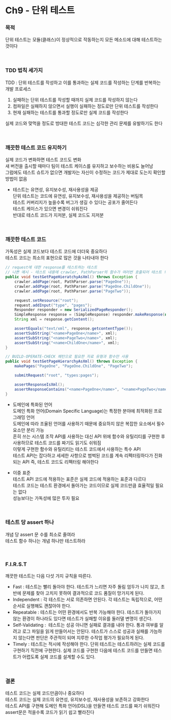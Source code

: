 # Ch9 - 단위 테스트

### 목적

단위 테스트는 모듈(클래스)이 정상적으로 작동하는지 모든 메소드에 대해 테스트하는 것이다

<br>

### TDD 법칙 세가지

TDD : 단위 테스트를 작성하고 이를 통과하는 실제 코드를 작성하는 단계를 반복하는 개발 프로세스

1. 실패하는 단위 테스트를 작성할 때까지 실제 코드를 작성하지 않는다
2. 컴파일은 실패하지 않으면서 실행이 실패하는 정도로만 단위 테스트를 작성한다
3. 현재 실패하는 테스트를 통과할 정도로만 실제 코드를 작성한다

실제 코드와 맞먹을 정도로 방대한 테스트 코드는 심각한 관리 문제를 유발하기도 한다

<br>

### 깨끗한 테스트 코드 유지하기

실제 코드가 변화하면 테스트 코드도 변화  
새 버전을 출시할 때마다 팀이 테스트 케이스를 유지하고 보수하는 비용도 늘어남  
그럼에도 테스트 슈트가 없으면 개발자는 자신이 수정하는 코드가 제대로 도는지 확인할 방법이 없음

-   테스트는 유연성, 유지보수성, 재사용성을 제공  
    단위 테스트는 코드에 유연성, 유지보수성, 재사용성을 제공하는 버팀목  
    테스트 커버리지가 높을수록 버그가 생길 수 있다는 공포가 줄어든다  
    테스트 케이스가 있으면 변경이 쉬워진다  
    반대로 테스트 코드가 지저분, 실제 코드도 지저분

<br>

### 깨끗한 테스트 코드

가독성은 실제 코드보다 테스트 코드에 더더욱 중요하다  
테스트 코드는 최소의 표현으로 많은 것을 나타내야 한다

```java
// request에 대한 response를 테스트하는 테스트
// 나쁜 예시 - 테스트 내용에 crawler, PathParser의 함수가 여러번 호출되어 테스트 의도를 헷갈리게함
public void testGetPageHieratchyAsXml() throws Exception {
    crawler.addPage(root, PathParser.parse("PageOne"));
    crawler.addPage(root, PathParser.parse("PageOne.ChildOne"));
    crawler.addPage(root, PathParser.parse("PageTwo"));

    request.setResource("root");
    request.addInput("type", "pages");
    Responder responder = new SerializedPageResponder();
    SimpleResponse response = (SimpleResponse) responder.makeResponse(new FitNesseContext(root), request);
    String xml = response.getContent();

    assertEquals("text/xml", response.getcontentType());
    assertSubString("<name>PageOne</name>", xml);
    assertSubString("<name>PageTwo</name>", xml);
    assertSubString("<name>ChildOne</name>", xml);
}

// BUILD-OPERATE-CHECK 패턴으로 필요한 자료 유형과 함수만 사용
public void testGetPageHierarchyAsXml() throws Exception {
    makePages("PageOne", "PageOne.ChildOne", "PageTwo");

    submitRequest("root", "types:pages");

    assertResponseIsXml();
    assertResponseContains("<name>PageOne</name>", "<name>PageTwo</name>", "<name>ChildOne</name>");
}
```

-   도메인에 특화된 언어  
    도메인 특화 언어(Domain Specific Language)는 특정한 분야에 최적화된 프로그래밍 언어  
    도메인에 따라 조율된 언어를 사용하기 때문에 중요하지 않은 복잡한 요소에서 필수 요소만 분리 가능  
    흔히 쓰는 시스템 조작 API를 사용하는 대신 API 위에 함수와 유틸리티를 구현한 후 사용하므로 테스트 코드를 짜기도 읽기도 쉬워짐  
    이렇게 구현한 함수와 유틸리티는 테스트 코드에서 사용하는 특수 API  
    테스트 API는 잡다하고 세세한 사항으로 범벅된 코드를 계속 리펙터링하다가 진화되는 API 즉, 테스트 코드도 리펙터링 해야한다

-   이중 표준  
    테스트 API 코드에 적용하는 표준은 실제 코드에 적용하는 표준과 다르다  
    테스트 코드는 테스트 환경에서 돌아가는 코드이므로 실제 코드만큼 효율적일 필요는 없다  
    성능보다는 가독성에 많은 투자 필요

<br>

### 테스트 당 assert 하나

개념 당 assert 문 수를 최소로 줄여라  
테스트 함수 하나는 개념 하나만 테스트하라

<br>

### F.I.R.S.T

깨끗한 테스트는 다음 다섯 가지 규칙을 따른다.

-   Fast : 테스트는 빨리 돌아야 한다. 테스트가 느리면 자주 돌림 엄두가 나지 않고, 초반에 문제를 찾아 고치지 못하여 결과적으로 코드 품질이 망가지게 된다.
-   Independent : 각 테스트는 서로 의존하면 안된다. 각 테스트는 독립적으로, 어떤 순서로 실행해도 괜찮아야 한다.
-   Repeatable : 테스트는 어떤 환경에서도 반복 가능해야 한다. 테스트가 돌아가지 않는 환경이 하나라도 있다면 테스트가 실패할 이유를 둘러댈 변명이 생긴다.
-   Self-Validating :  테스트는 성공 아니면 실패로 결과를 내야 한다. 통과 여부를 알려고 로그 파일을 읽게 만들어서는 안된다. 테스트가 스스로 성공과 실패를 가늠하지 않는다면 판단은 주관적이 되며 지루한 수작업 평가가 필요하게 된다.
-   Timely : 테스트는 적시에 작성해야 한다. 단위 테스트는 테스트하려는 실제 코드를 구현하기 직전에 구현한다. 실제 코드를 구현한 다음에 테스트 코드를 만들면 테스트가 어렵도록 실제 코드를 설계할 수도 있다.

<br>

### 결론

테스트 코드는 실제 코드만큼이나 중요하다  
테스트 코드는 실제 코드의 유연성, 유지보수성, 재사용성을 보존하고 강화한다  
테스트 API를 구현해 도메인 특화 언어(DSL)을 만들면 테스트 코드를 짜기 쉬워진다  
assert문은 적을수록 코드가 읽기 쉽고 빨라진다
